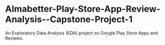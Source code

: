 # Almabetter-Play-Store-App-Review-Analysis--Capstone-Project-1
An Exploratory Data Analysis (EDA) project on Google Play Store Apps and Reviews.
